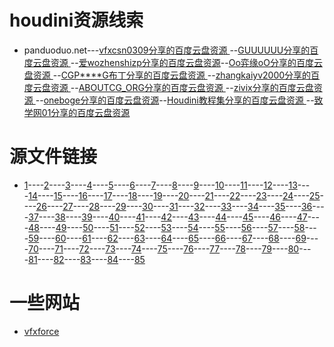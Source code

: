 # houdini资源线索

* panduoduo.net---[vfxcsn0309分享的百度云盘资源 ](http://www.panduoduo.net/u/bd-1212301670)--[GUUUUUU分享的百度云盘资源 ](http://www.panduoduo.net/u/bd-805597601)--[爱wozhenshizp分享的百度云盘资源](http://www.panduoduo.net/u/bd-3375094246)--[Oo弈缘oO分享的百度云盘资源 ](http://www.panduoduo.net/u/bd-3660681483)--[CGP****G布丁分享的百度云盘资源 ](http://www.panduoduo.net/u/bd-1584814570)--[zhangkaiyv2000分享的百度云盘资源 ](http://www.panduoduo.net/u/bd-2889098306)--[ABOUTCG_ORG分享的百度云盘资源 ](http://www.panduoduo.net/u/bd-3142481780)--[zivix分享的百度云盘资源 ](http://www.panduoduo.net/u/bd-973688510/2)--[oneboge分享的百度云盘资源](http://www.panduoduo.net/u/bd-2033488627)--[Houdini教程集分享的百度云盘资源 ](http://www.panduoduo.net/u/bd-356872819)--[致学网01分享的百度云盘资源 ](http://www.panduoduo.net/u/bd-891971983/27)

# 源文件链接

* [1](https://www.dropbox.com/s/w2u4zfx9fygc95v/subd_control_curves_01.hip?dl=1)----[2](http://www.entagma.com/wp-content/downloads/AnalyticFoam_AnimationSetup01.zip)----[3](https://www.dropbox.com/s/znlwxd22lpuqhem/wind_tunnel_01.hip?dl=1)----[4](http://www.entagma.com/wp-content/downloads/PolyfoldingPart2.zip)----[5](http://www.entagma.com/wp-content/downloads/PolyfoldingPart1.zip)----[6](https://www.dropbox.com/s/9tf0q5jmph056ay/double_pendulum_vellum.hip?dl=1)----[7](https://www.dropbox.com/s/o2kv8n664gx2tkx/hex_to_vor_01.hip?dl=1)----[8](https://www.dropbox.com/s/ntkvcddkc9cf0qu/alien_globe.zip?dl=1)----[9](https://www.dropbox.com/s/a4zcx435rdd001o/Color_Dust_Explosion_014.zip?dl=1)----[10](https://www.dropbox.com/s/sddhu82oji8lubw/modulo_noise_displaced_sphere_01.hip?dl=1)----[11](https://www.dropbox.com/s/qagh86675qm6wd4/colored_smoke_simple_001.hip?dl=1)----[12](https://www.dropbox.com/s/q412l8bf3wliz44/vellum_playground_01.hip?dl=1)----[13](http://www.entagma.com/wp-content/downloads/PREnd.zip)----[14](http://www.entagma.com/wp-content/downloads/Crochet_End01.zip)----[15](https://www.dropbox.com/s/yrtn3bkwjxentsb/OSM_SRTM_MATCH_01.zip?dl=1)----[16](https://www.dropbox.com/s/dcsfi7ajkc1fwll/RS_instances_Advect.zip?dl=1)----[17](https://www.dropbox.com/s/1hathsg7d2shxpl/Entagma_SVG_Export_Isocontours.zip?dl=1)----[18](http://www.entagma.com/wp-content/downloads/LPT_Start.hip.zip)----[19](http://www.entagma.com/wp-content/downloads/LPT_End.hip.zip)----[20](https://www.dropbox.com/s/uazkvwjjmio4g8g/recaman_01.hip?dl=1)----[21](http://www.entagma.com/wp-content/downloads/KitbashveingrowthPart2_End01.zip)----[22](http://www.entagma.com/wp-content/downloads/KitbashVeinGrowthPart1_Start.zip)----[23](http://www.entagma.com/wp-content/downloads/ParallelTransport_End.zip)----[24](http://www.entagma.com/wp-content/downloads/KitbashVeinGrowthPart1_End.zip)----[25](https://www.dropbox.com/s/rivf1kcfl97qg1b/Constraints_02.zip?dl=1)----[26](http://www.entagma.com/wp-content/downloads/SDO_End01.zip)----[27](https://www.dropbox.com/s/ak6ijvi5xuugc64/Interference_Patterns_01.hip?dl=1)----[28](http://www.entagma.com/wp-content/downloads/DFG_testgeo.zip)----[29](http://www.entagma.com/wp-content/downloads/DFG_end.zip)----[30](https://www.dropbox.com/s/c87ae8aa7nmnu7y/Flip_Fluids_Mixing_Rayleigh_Taylor_02.hip?dl=1)----[31](http://www.entagma.com/wp-content/downloads/ParallelTransport_Start.zip)----[32](http://www.entagma.com/wp-content/downloads/ParallelTransport_End.zip)----[33](http://www.entagma.com/wp-content/downloads/ParallelTransport_End.zip)----[34](https://www.dropbox.com/s/iqolx936o6ncpgj/Fakebroidery_01.zip?dl=1)----[35](http://www.entagma.com/wp-content/downloads/DynamicWeaveEnd01.zip)----[36](https://www.dropbox.com/s/s1ngo26e2hfi1vh/snowflake_003.hipnc?dl=1)----[37](http://www.entagma.com/wp-content/downloads/ModelingWaterDropletsMaster.zip)----[38](http://dropbox.com/s/xu67c3xaoj7hp92/Quilling_02.zip?dl=1)----[39](http://www.entagma.com/wp-content/downloads/LiveRenderingOfHeightfieldsInRS_End02.zip)----[40](http://www.entagma.com/wp-content/downloads/LiveScalingBulletsSetup01.zip)----[41](https://www.dropbox.com/s/x56veqqm4ifqj3d/Artistic_Quadtree.zip?dl=1)----[42](http://www.entagma.com/wp-content/downloads/SpaceColonizationSetup.zip)----[43](https://www.dropbox.com/s/fg7qb4difu3y9kl/Visualize_Flight_Routes.zip?dl=1)----[44](http://entagma.com/wp-content/downloads/CTY_end01.zip)----[45](https://www.dropbox.com/s/61offs1bshs7cle/Python_Intro_01.zip?dl=1)----[46](http://dropbox.com/s/7h0o41ygnmydjbd/perspective_halftone_01.hipnc?dl=1)----[47](http://entagma.com/wp-content/downloads/Knitting_geo.zip)----[48](http://entagma.com/wp-content/downloads/KnittingStart01.zip)----[49](http://entagma.com/wp-content/downloads/Knitting17.zip)----[50](https://www.dropbox.com/s/r7h4q7fgfbckzeo/Movie_Colors_To_HSV.zip?dl=1)----[51](https://www.dropbox.com/s/1h86zmjfjb9yiz0/DLA_Entagma.zip?dl=1)----[52](http://www.entagma.com/wp-content/downloads/GrowthSolverScenefile.zip)----[53](http://www.entagma.com/wp-content/downloads/Crystalgrowth09_presentation02.zip)----[54](https://www.dropbox.com/s/sr7dm2l0auzysy5/Easy_Thinfilm_Shader.zip?dl=1)----[55](https://www.dropbox.com/s/pomih3piki38ayl/Minimal_Surface_PBDs_002.hipnc?dl=1)----[56](https://www.dropbox.com/s/kbjl34368e8wtc3/ParticlesOnSurface12.hip?dl=1)----[57](https://www.dropbox.com/s/f77y87dsti9hxtw/PolyGarden_Yader_Entagma_download.hiplc?dl=1)----[58](https://www.dropbox.com/s/vhpcvdyf308ynwh/Quartz_Crystal_Project.zip?dl=1)----[59](https://www.dropbox.com/s/lu76r3wmyp8j22k/cloud_VDB_03.hipnc?dl=1)----[60](https://www.dropbox.com/s/o89103mgefid2f5/Scatter_Debris.zip?dl=1)----[61](http://dropbox.com/s/1teroq1fpip02nc/sp_growth.hip?dl=1)----[62](https://www.dropbox.com/s/8ov8outjlcocoyf/mypathfinder_01.hipnc?dl=0)----[63](https://www.dropbox.com/s/u8xupmz8qs9i75o/newtonian_nightmare_00.hipnc?dl=0)----[64](https://www.dropbox.com/s/u983np7hw29qbrh/newtonian_nightmare_02.hipnc?dl=0)----[65](http://dropbox.com/s/mtdhj3ayhfqq5vn/Differential_Growth_Asset.zip?dl=0)----[66](http://dropbox.com/s/syqslwxih1ecdqv/pipes_02.hipnc?dl=0)----[67](https://www.dropbox.com/s/fehbu70bz32fac9/Colored_Volume_Trails.zip?dl=0)----[68](http://www.entagma.com/wp-content/downloads/DualMesh.zip)----[69](https://www.dropbox.com/s/ln04n0t0tss9hed/Differential_Growth_Line_001.hipnc?dl=0)----[70](https://www.dropbox.com/s/7lg3itx8jzu1mb2/diffline_advanced.zip?dl=0)----[71](https://www.dropbox.com/s/94joj9thceyi6gw/organic_voronoi_art_frame_001.hipnc?dl=0)----[72](https://www.dropbox.com/s/soir1znd4nm4zjf/Loop_Subdivider.zip?dl=1)----[73](https://www.dropbox.com/s/fj9qimea3gqmmec/mandelbrot_01.hipnc?dl=0)----[74](https://www.dropbox.com/s/zoh4xz1e1lr6d3x/mandelbrot_02.hipnc?dl=0)----[75](https://www.dropbox.com/s/n9ok6nu6xx7hqsi/iteration_for_loop.hipnc?dl=0)----[76](https://www.dropbox.com/s/pxy0obaas437ceh/abstract_previs_shape_02.hipnc?dl=0)----[77](https://www.dropbox.com/s/nvazkpypmzdqv1u/reaction_diffusion_003.hipnc?dl=0)----[78](https://www.dropbox.com/s/5u5r8e39ax7i7y7/Strange_Attractors_001.hipnc?dl=0)----[79](https://www.dropbox.com/s/soe0np5rbzinve4/curl_noise_trails_003.hipnc?dl=0)----[80](http://www.entagma.com/wp-content/downloads/CreateGeometryWithPythonExample.zip)----[81](http://dropbox.com/s/tgwr0oz2u8m7elg/Poly_Rembrandt.zip?dl=0)----[82](http://dropbox.com/s/tgwr0oz2u8m7elg/Poly_Rembrandt.zip?dl=0)----[83](http://dropbox.com/s/tgwr0oz2u8m7elg/Poly_Rembrandt.zip?dl=0)----[84](http://dropbox.com/s/tgwr0oz2u8m7elg/Poly_Rembrandt.zip?dl=0)----[85](http://dropbox.com/s/tgwr0oz2u8m7elg/Poly_Rembrandt.zip?dl=0)

# 一些网站

* [vfxforce](https://www.vfxforce.cn/archives/category/hipfiles)
